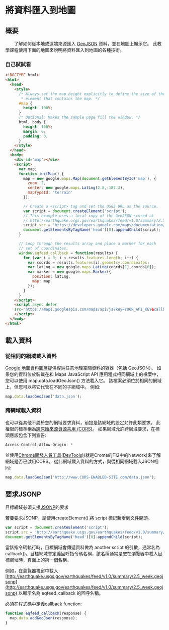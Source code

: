 # 將資料匯入到地圖

## 概要
&emsp;&emsp;了解如何從本地或遠端來源匯入 [GeoJSON](https://developers.google.com/maps/documentation/javascript/importing_data?hl=zh-tw#data) 資料，並在地圖上顯示它。 此教學課程使用下面的地圖來說明將資料匯入到地圖的各種技術。

### 自己試試看
```html
<!DOCTYPE html>
<html>
  <head>
    <style>
      /* Always set the map height explicitly to define the size of the div
       * element that contains the map. */
      #map {
        height: 100%;
      }
      /* Optional: Makes the sample page fill the window. */
      html, body {
        height: 100%;
        margin: 0;
        padding: 0;
      }
    </style>
  </head>
  <body>
    <div id="map"></div>
    <script>
      var map;
      function initMap() {
        map = new google.maps.Map(document.getElementById('map'), {
          zoom: 2,
          center: new google.maps.LatLng(2.8,-187.3),
          mapTypeId: 'terrain'
        });

        // Create a <script> tag and set the USGS URL as the source.
        var script = document.createElement('script');
        // This example uses a local copy of the GeoJSON stored at
        // http://earthquake.usgs.gov/earthquakes/feed/v1.0/summary/2.5_week.geojsonp
        script.src = 'https://developers.google.com/maps/documentation/javascript/examples/json/earthquake_GeoJSONP.js';
        document.getElementsByTagName('head')[0].appendChild(script);
      }

      // Loop through the results array and place a marker for each
      // set of coordinates.
      window.eqfeed_callback = function(results) {
        for (var i = 0; i < results.features.length; i++) {
          var coords = results.features[i].geometry.coordinates;
          var latLng = new google.maps.LatLng(coords[1],coords[0]);
          var marker = new google.maps.Marker({
            position: latLng,
            map: map
          });
        }
      }
    </script>
    <script async defer
    src="https://maps.googleapis.com/maps/api/js?key=YOUR_API_KEY&callback=initMap">
    </script>
  </body>
</html>
```

## 載入資料

### 從相同的網域載入資料
[Google 地圖資料圖層](https://developers.google.com/maps/documentation/javascript/datalayer?hl=zh-tw)提供容納任意地理空間資料的容器（包括 GeoJSON）。 如果您的資料位於裝載在和 Maps JavaScript API 應用程式相同網域上的檔案中，您可以使用 map.data.loadGeoJson() 方法載入它。 該檔案必須位於相同的網域上，但您可以將它代管在不同的子網域中。
例如:
```javascript
map.data.loadGeoJson('data.json');
```

### 跨網域載入資料
也可以從其他不屬於您的網域要求資料，前提是該網域的設定允許此類要求。 此權限的標準稱為[跨原始來源資源共用 (CORS)](https://en.wikipedia.org/wiki/Cross-origin_resource_sharing)。
如果網域允許跨網域要求，在標頭應該包含下列宣告:
```js
Access-Control-Allow-Origin: *
```
並使用[Chrome開發人員工具(DevTools)](https://developer.chrome.com/devtools#console)(就是Crome的F12中的Network)來了解網域是否已啟用CORS。
從此網域載入資料的方式，與從相同網域載入JSON相同:
```js
map.data.loadGeoJson('http://www.CORS-ENABLED-SITE.com/data.json');
```
## 要求JSONP
目標網域必須支援[JSONP](https://developers.google.com/maps/documentation/javascript/importing_data?hl=zh-tw#JSONP)的要求

若要要求JSONP，請使用createElement() 將 script 標記新增到文件開頭。
```js
var script = document.createElement('script');
script.src = 'http://earthquake.usgs.gov/earthquakes/feed/v1.0/summary/2.5_week.geojsonp';
document.getElementsByTagName('head')[0].appendChild(script);
```
當該指令碼執行時，目標網域會傳遞資料做為 another script 的引數，通常名為 callback()。目標網域會定義回呼指令碼名稱，該名稱通常是您在瀏覽器中載入目標網址時，頁面上的第一個名稱。

例如，在瀏覽器視窗中載入 [http://earthquake.usgs.gov/earthquakes/feed/v1.0/summary/2.5_week.geojsonp](http://earthquake.usgs.gov/earthquakes/feed/v1.0/summary/2.5_week.geojsonp) 以顯示名為 eqfeed_callback 的回呼名稱。

必須在程式碼中定義callback function:
```js
function eqfeed_callback(response) {
  map.data.addGeoJson(response);
}
```

&emsp;&emsp;

&nbsp;
